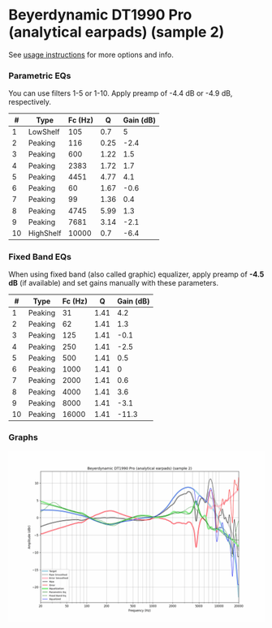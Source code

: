 # Beyerdynamic DT1990 Pro (analytical earpads) (sample 2)
See [usage instructions](https://github.com/jaakkopasanen/AutoEq#usage) for more options and info.

### Parametric EQs
You can use filters 1-5 or 1-10. Apply preamp of -4.4 dB or -4.9 dB, respectively.

|   # | Type      |   Fc (Hz) |    Q |   Gain (dB) |
|-----|-----------|-----------|------|-------------|
|   1 | LowShelf  |       105 | 0.7  |         5   |
|   2 | Peaking   |       116 | 0.25 |        -2.4 |
|   3 | Peaking   |       600 | 1.22 |         1.5 |
|   4 | Peaking   |      2383 | 1.72 |         1.7 |
|   5 | Peaking   |      4451 | 4.77 |         4.1 |
|   6 | Peaking   |        60 | 1.67 |        -0.6 |
|   7 | Peaking   |        99 | 1.36 |         0.4 |
|   8 | Peaking   |      4745 | 5.99 |         1.3 |
|   9 | Peaking   |      7681 | 3.14 |        -2.1 |
|  10 | HighShelf |     10000 | 0.7  |        -6.4 |

### Fixed Band EQs
When using fixed band (also called graphic) equalizer, apply preamp of **-4.5 dB** (if available) and set gains manually with these parameters.

|   # | Type    |   Fc (Hz) |    Q |   Gain (dB) |
|-----|---------|-----------|------|-------------|
|   1 | Peaking |        31 | 1.41 |         4.2 |
|   2 | Peaking |        62 | 1.41 |         1.3 |
|   3 | Peaking |       125 | 1.41 |        -0.1 |
|   4 | Peaking |       250 | 1.41 |        -2.5 |
|   5 | Peaking |       500 | 1.41 |         0.5 |
|   6 | Peaking |      1000 | 1.41 |         0   |
|   7 | Peaking |      2000 | 1.41 |         0.6 |
|   8 | Peaking |      4000 | 1.41 |         3.6 |
|   9 | Peaking |      8000 | 1.41 |        -3.1 |
|  10 | Peaking |     16000 | 1.41 |       -11.3 |

### Graphs
![](./Beyerdynamic%20DT1990%20Pro%20(analytical%20earpads)%20(sample%202).png)
